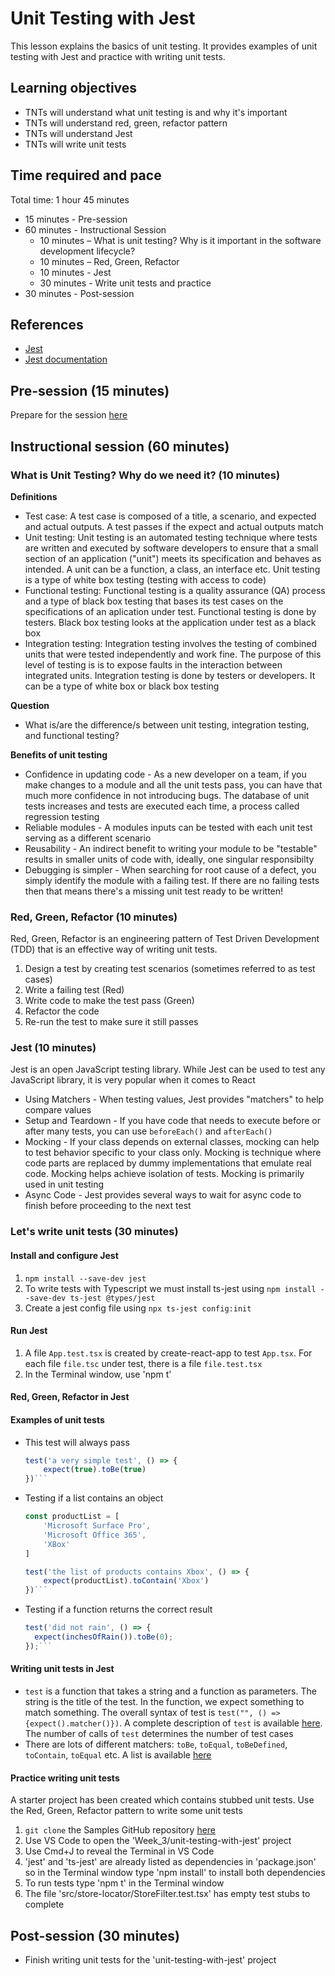 # Unit Testing with Jest

This lesson explains the basics of unit testing. It provides examples of unit testing with Jest and practice with writing unit tests.

## Learning objectives

* TNTs will understand what unit testing is and why it's important
* TNTs will understand red, green, refactor pattern
* TNTs will understand Jest
* TNTs will write unit tests

## Time required and pace

Total time: 1 hour 45 minutes

* 15 minutes - Pre-session
* 60 minutes - Instructional Session
  * 10 minutes – What is unit testing? Why is it important in the software development lifecycle?
  * 10 minutes – Red, Green, Refactor
  * 10 minutes - Jest
  * 30 minutes - Write unit tests and practice
* 30 minutes - Post-session

## References

* [Jest](https://jestjs.io)
* [Jest documentation](https://jestjs.io/docs/en/getting-started.html)

## Pre-session (15 minutes)

Prepare for the session [here](https://github.com/tnt-summer-academy/Curriculum/wiki/%5BENG3.2%5D-Unit-testing-with-Jest)

## Instructional session (60 minutes)

### What is Unit Testing? Why do we need it? (10 minutes)

**Definitions**

* Test case: A test case is composed of a title, a scenario, and expected and actual outputs. A test passes if the expect and actual outputs match
* Unit testing: Unit testing is an automated testing technique where tests are written and executed by software developers to ensure that a small section of an application ("unit") meets its specification and behaves as intended. A unit can be a function, a class, an interface etc. Unit testing is a type of white box testing (testing with access to code)  
* Functional testing: Functional testing is a quality assurance (QA) process and a type of black box testing that bases its test cases on the specifications of an aplication under test. Functional testing is done by testers. Black box testing looks at the application under test as a black box
* Integration testing: Integration testing involves the testing of combined units that were tested independently and work fine. The purpose of this level of testing is is to expose faults in the interaction between integrated units. Integration testing is done by testers or developers. It can be a type of white box or black box testing

**Question**

* What is/are the difference/s between unit testing, integration testing, and functional testing?

**Benefits of unit testing**

* Confidence in updating code - As a new developer on a team, if you make changes to a module and all the unit tests pass, you can have that much more confidence in not introducing bugs. The database of unit tests increases and tests are executed each time, a process called regression testing
* Reliable modules - A modules inputs can be tested with each unit test serving as a different scenario
* Reusability - An indirect benefit to writing your module to be "testable" results in smaller units of code with, ideally, one singular responsibilty
* Debugging is simpler - When searching for root cause of a defect, you simply identify the module with a failing test. If there are no failing tests then that means there's a missing unit test ready to be written!

### Red, Green, Refactor (10 minutes)

Red, Green, Refactor is an engineering pattern of Test Driven Development (TDD) that is an effective way of writing unit tests.

1. Design a test by creating test scenarios (sometimes referred to as test cases)
2. Write a failing test (Red)
3. Write code to make the test pass (Green)
4. Refactor the code
5. Re-run the test to make sure it still passes

### Jest (10 minutes)

Jest is an open JavaScript testing library. While Jest can be used to test any JavaScript library, it is very popular when it comes to React 

* Using Matchers - When testing values, Jest provides "matchers" to help compare values
* Setup and Teardown - If you have code that needs to execute before or after many tests, you can use `beforeEach()` and `afterEach()`
* Mocking - If your class depends on external classes, mocking can help to test behavior specific to your class only. Mocking is technique where code parts are replaced by dummy implementations that emulate real code. Mocking helps achieve isolation of tests. Mocking is primarily used in unit testing
* Async Code - Jest provides several ways to wait for async code to finish before proceeding to the next test

### Let's write unit tests (30 minutes)

#### Install and configure Jest

1. `npm install --save-dev jest`
2. To write tests with Typescript we must install ts-jest using `npm install --save-dev ts-jest @types/jest`
3. Create a jest config file using `npx ts-jest config:init`

#### Run Jest

1. A file `App.test.tsx` is created by create-react-app to test `App.tsx`. For each file `file.tsc` under test, there is a file `file.test.tsx`
2. In the Terminal window, use 'npm t'

#### Red, Green, Refactor in Jest

#### Examples of unit tests

* This test will always pass

    ```typescript
    test('a very simple test', () => {
        expect(true).toBe(true)
    })```

* Testing if a list contains an object

    ```typescript
    const productList = [
        'Microsoft Surface Pro', 
        'Microsoft Office 365', 
        'XBox'
    ]

    test('the list of products contains Xbox', () => {
        expect(productList).toContain('Xbox')
    })```
    
 * Testing if a function returns the correct result
 
    ```typescript 
    test('did not rain', () => {
      expect(inchesOfRain()).toBe(0);
    });```
    
#### Writing unit tests in Jest

* `test` is a function that takes a string and a function as parameters. The string is the title of the test. In the function, we expect something to match something. The overall syntax of test is `test("", () => {expect().matcher()})`. A complete description of `test` is available [here](https://jestjs.io/docs/en/api#testname-fn-timeout). The number of calls of `test` determines the number of test cases
* There are lots of different matchers: `toBe`, `toEqual`, `toBeDefined`, `toContain`, `toEqual` etc. A list is available [here](https://jestjs.io/docs/en/expect)

#### Practice writing unit tests

A starter project has been created which contains stubbed unit tests. Use the Red, Green, Refactor pattern to write some unit tests

1. `git clone` the Samples GitHub repository [here](https://github.com/tnt-summer-academy/Samples)
2. Use VS Code to open the 'Week_3/unit-testing-with-jest' project
3. Use Cmd+J to reveal the Terminal in VS Code
4. 'jest' and 'ts-jest' are already listed as dependencies in 'package.json' so in the Terminal window type 'npm install' to install both dependencies
5. To run tests type 'npm t' in the Terminal window
6. The file 'src/store-locator/StoreFilter.test.tsx' has empty test stubs to complete

## Post-session (30 minutes)

* Finish writing unit tests for the 'unit-testing-with-jest' project
